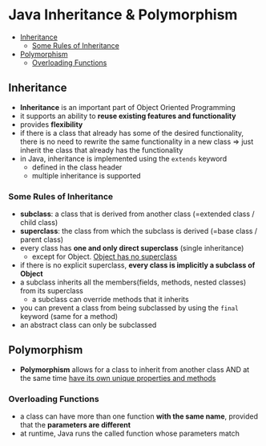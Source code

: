 # Java Inheritance & Polymorphism

- [Inheritance](#inheritance)
  * [Some Rules of Inheritance](#some-rules-of-inheritance)
- [Polymorphism](#polymorphism)
  * [Overloading Functions](#overloading-functions)

## Inheritance

- **Inheritance** is an important part of Object Oriented Programming
- it supports an ability to **reuse existing features and functionality**
- provides **flexibility**
- if there is a class that already has some of the desired functionality, there is no need to rewrite the same functionality in a new class => just inherit the class that already has the functionality
- in Java, inheritance is implemented using the `extends` keyword
  - defined in the class header
  - multiple inheritance is supported



### Some Rules of Inheritance

- **subclass**: a class that is derived from another class (=extended class / child class)
- **superclass**: the class from which the subclass is derived (=base class / parent class)
- every class has **one and only direct superclass** (single inheritance)
  - except for Object. <u>Object has no superclass</u>
- if there is no explicit superclass, **every class is implicitly a subclass of Object**
- a subclass inherits all the members(fields, methods, nested classes) from its superclass
  - a subclass can override methods that it inherits
- you can prevent a class from being subclassed by using the `final` keyword (same for a method)
- an abstract class can only be subclassed



## Polymorphism

- **Polymorphism** allows for a class to inherit from another class AND at the same time <u>have its own unique properties and methods</u>



### Overloading Functions

- a class can have more than one function **with the same name**, provided that the **parameters are different**
- at runtime, Java runs the called function whose parameters match